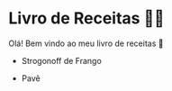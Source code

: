# Livro de Receitas :man_cook:

Olá! Bem vindo ao meu livro de receitas :book:

- Strogonoff de Frango

- Pavê
